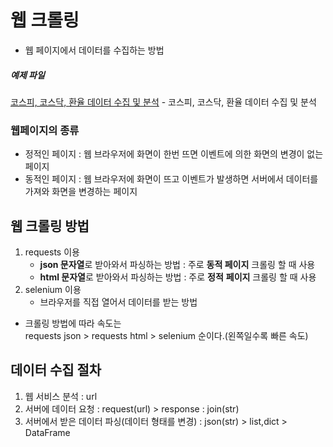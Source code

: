 # 웹 크롤링

- 웹 페이지에서 데이터를 수집하는 방법  

##### 예제 파일
[코스피, 코스닥, 환율 데이터 수집 및 분석](./1.reuqests_naver_stock.ipynb)
    - 코스피, 코스닥, 환율 데이터 수집 및 분석

### 웹페이지의 종류

- 정적인 페이지 : 웹 브라우저에 화면이 한번 뜨면 이벤트에 의한 화면의 변경이 없는 페이지  
- 동적인 페이지 : 웹 브라우저에 화면이 뜨고 이벤트가 발생하면 서버에서 데이터를 가져와 화면을 변경하는 페이지  

## 웹 크롤링 방법

1. requests 이용
    - **json 문자열**로 받아와서 파싱하는 방법 : 주로 **동적 페이지** 크롤링 할 때 사용  
    - **html 문자열**로 받아와서 파싱하는 방법 : 주로 **정적** **페이지** 크롤링 할 때 사용  
2. selenium 이용
    - 브라우저를 직접 열어서 데이터를 받는 방법  

- 크롤링 방법에 따라 속도는  
requests json > requests html > selenium 순이다.(왼쪽일수록 빠른 속도)  
  
## 데이터 수집 절차

1. 웹 서비스 분석 : url
2. 서버에 데이터 요청 : request(url) > response : join(str)
3. 서버에서 받은 데이터 파싱(데이터 형태를 변경) : json(str) > list,dict > DataFrame